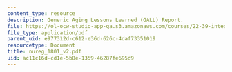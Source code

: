 ```yaml
---
content_type: resource
description: Generic Aging Lessons Learned (GALL) Report.
file: https://ol-ocw-studio-app-qa.s3.amazonaws.com/courses/22-39-integration-of-reactor-design-operations-and-safety-fall-2006/ac11c16dcd1e5b8e135946287fe695d9_nureg_1801_v2.pdf
file_type: application/pdf
parent_uid: e977312d-c612-e36d-626c-4daf73351019
resourcetype: Document
title: nureg_1801_v2.pdf
uid: ac11c16d-cd1e-5b8e-1359-46287fe695d9
---
```

